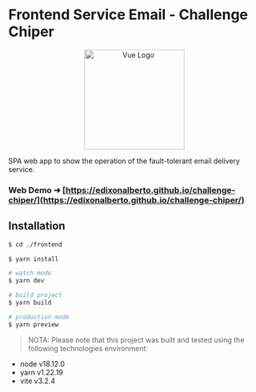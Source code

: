 # Frontend Service Email - Challenge Chiper

<p align="center">
  <a href="https://vuejs.org/" target="blank"><img src="https://vuejs.org/images/logo.png" width="200" alt="Vue Logo" /></a>
</p>

SPA web app to show the operation of the fault-tolerant email delivery service.

### Web Demo &#x279c; [https://edixonalberto.github.io/challenge-chiper/](https://edixonalberto.github.io/challenge-chiper/)

## Installation

```bash
$ cd ./frontend

$ yarn install

# watch mode
$ yarn dev

# build project
$ yarn build

# production mode
$ yarn preview
```

> NOTA: Please note that this project was built and tested using the following technologies environment:

- node v18.12.0
- yarn v1.22.19
- vite v3.2.4
